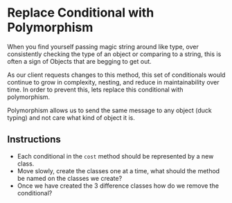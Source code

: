 Replace Conditional with Polymorphism
=====================================

When you find yourself passing magic string around like type, over
consistently checking the type of an object or comparing to a string, this is
often a sign of Objects that are begging to get out.

As our client requests changes to this method, this set of conditionals would
continue to grow in complexity, nesting, and reduce in maintainability over
time. In order to prevent this, lets replace this conditional with
polymorphism.

Polymorphism allows us to send the same message to any object (duck typing)
and not care what kind of object it is.

Instructions
------------

- Each conditional in the `cost` method should be represented by a new class.
- Move slowly, create the classes one at a time, what should the method be
  named on the classes we create?
- Once we have created the 3 difference classes how do we remove the
  conditional?



